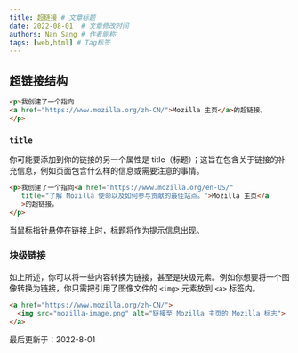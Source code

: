 ```yaml
---
title: 超链接 # 文章标题
date: 2022-08-01  # 文章修改时间
authors: Nan Sang # 作者昵称
tags: [web,html] # Tag标签
---
```

## 超链接结构

```html
<p>我创建了一个指向
<a href="https://www.mozilla.org/zh-CN/">Mozilla 主页</a>的超链接。
</p>
```

### `title`

你可能要添加到你的链接的另一个属性是 title（标题）；这旨在包含关于链接的补充信息，例如页面包含什么样的信息或需要注意的事情。  

```html
<p>我创建了一个指向<a href="https://www.mozilla.org/en-US/"
   title="了解 Mozilla 使命以及如何参与贡献的最佳站点。">Mozilla 主页</a
   >的超链接。
</p>
```

当鼠标指针悬停在链接上时，标题将作为提示信息出现。  

### 块级链接

如上所述，你可以将一些内容转换为链接，甚至是块级元素。例如你想要将一个图像转换为链接，你只需把引用了图像文件的 `<img>` 元素放到 `<a>` 标签内。  

```html
<a href="https://www.mozilla.org/zh-CN/">
  <img src="mozilla-image.png" alt="链接至 Mozilla 主页的 Mozilla 标志">
</a>
```

<div class="time">
   最后更新于：2022-8-01
</div>
